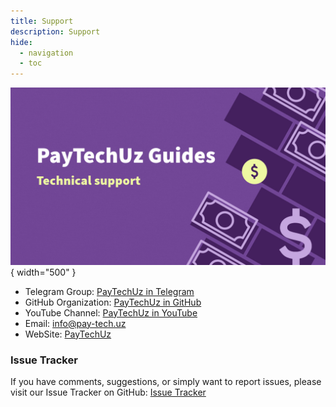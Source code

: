 ```yaml
---
title: Support
description: Support
hide:
  - navigation
  - toc
---
```


<!-- Google tag (gtag.js) -->
<script async src="https://www.googletagmanager.com/gtag/js?id=G-9BRKYLP6BB"></script>
<script>
  window.dataLayer = window.dataLayer || [];
  function gtag(){dataLayer.push(arguments);}
  gtag('js', new Date());

  gtag('config', 'G-9BRKYLP6BB');
</script>

<style>
  .md-typeset h1,
  .md-content__button {
    display: none;
  }
</style>

![Support](../images/support/support-en.jpeg){ width="500" }

- Telegram Group: [PayTechUz in Telegram](https://t.me/+7Gn-JZ99TfgwZDNi)
- GitHub Organization: [PayTechUz in GitHub](https://github.com/PayTechUz/)
- YouTube Channel: [PayTechUz in YouTube](https://youtube.com/@paytechuz)
- Email: [info@pay-tech.uz](mailto:info@pay-tech.uz)
- WebSite: [PayTechUz](https://pay-tech.uz)

### Issue Tracker

If you have comments, suggestions, or simply want to report issues, please visit our Issue Tracker on GitHub: [Issue Tracker](https://github.com/orgs/PayTechUz/projects/4)
